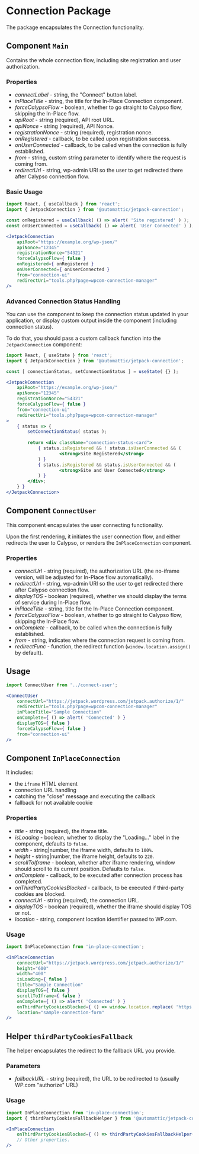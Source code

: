 Connection Package
=========

The package encapsulates the Connection functionality.

## Component `Main`
Contains the whole connection flow, including site registration and user authorization.

### Properties
- *connectLabel* - string, the "Connect" button label.
- *inPlaceTitle* - string, the title for the In-Place Connection component.
- *forceCalypsoFlow* - boolean, whether to go straight to Calypso flow, skipping the In-Place flow.
- *apiRoot* - string (required), API root URL.
- *apiNonce* - string (required), API Nonce.
- *registrationNonce* - string (required), registration nonce.
- *onRegistered* - callback, to be called upon registration success.
- *onUserConnected* - callback, to be called when the connection is fully established.
- *from* - string, custom string parameter to identify where the request is coming from.
- *redirectUrl* - string, wp-admin URI so the user to get redirected there after Calypso connection flow.

### Basic Usage
```jsx
import React, { useCallback } from 'react';
import { JetpackConnection } from '@automattic/jetpack-connection';

const onRegistered = useCallback( () => alert( 'Site registered' ) );
const onUserConnected = useCallback( () => alert( 'User Connected' ) );

<JetpackConnection
	apiRoot="https://example.org/wp-json/" 
	apiNonce="12345"
	registrationNonce="54321"
	forceCalypsoFlow={ false }
	onRegistered={ onRegistered }
	onUserConnected={ onUserConnected }
	from="connection-ui"
	redirectUri="tools.php?page=wpcom-connection-manager"
/>
```

### Advanced Connection Status Handling

You can use the component to keep the connection status updated in your application,
or display custom output inside the component (including connection status).

To do that, you should pass a custom callback function into the `JetpackConnection` component:

```jsx
import React, { useState } from 'react';
import { JetpackConnection } from '@automattic/jetpack-connection';

const [ connectionStatus, setConnectionStatus ] = useState( {} );

<JetpackConnection
	apiRoot="https://example.org/wp-json/" 
	apiNonce="12345"
	registrationNonce="54321"
	forceCalypsoFlow={ false }
	from="connection-ui"
	redirectUri="tools.php?page=wpcom-connection-manager"
>
	{ status => {
		setConnectionStatus( status );
		
		return <div className="connection-status-card">
			{ status.isRegistered && ! status.isUserConnected && (
					<strong>Site Registered</strong>
			) }
			{ status.isRegistered && status.isUserConnected && (
					<strong>Site and User Connected</strong>
			) }
		</div>;
	} }
</JetpackConnection>
```

## Component `ConnectUser`
This component encapsulates the user connecting functionality.

Upon the first rendering, it initiates the user connection flow, and either redirects the user to Calypso,
or renders the `InPlaceConnection` component.

### Properties

- *connectUrl* - string (required), the authorization URL (the no-iframe version, will be adjusted for In-Place flow automatically).
- *redirectUrl* - string, wp-admin URI so the user to get redirected there after Calypso connection flow.
- *displayTOS* - boolean (required), whether we should display the terms of service during In-Place flow.
- *inPlaceTitle* - string, title for the In-Place Connection component.
- *forceCalypsoFlow* - boolean, whether to go straight to Calypso flow, skipping the In-Place flow.
- *onComplete* - callback, to be called when the connection is fully established.
- *from* - string, indicates where the connection request is coming from.
- *redirectFunc* - function, the redirect function (`window.location.assign()` by default).

## Usage
```jsx
import ConnectUser from '../connect-user';

<ConnectUser
	connectUrl="https://jetpack.wordpress.com/jetpack.authorize/1/"
	redirectUri="tools.php?page=wpcom-connection-manager"
	inPlaceTitle="Sample Connection"
	onComplete={ () => alert( 'Connected' ) }
	displayTOS={ false }
	forceCalypsoFlow={ false }
	from="connection-ui"
/>
```

## Component `InPlaceConnection`
It includes:
- the `iframe` HTML element
- connection URL handling
- catching the "close" message and executing the callback
- fallback for not available cookie

### Properties
- *title* - string (required), the iframe title.
- *isLoading* - boolean, whether to display the "Loading..." label in the component, defaults to `false`.
- *width* - string|number, the iframe width, defaults to `100%`.
- *height* - string|number, the iframe height, defaults to `220`.
- *scrollToIframe* - boolean, whether after iframe rendering, window should scroll to its current position. Defaults to `false`.
- *onComplete* - callback, to be executed after connection process has completed.
- *onThirdPartyCookiesBlocked* - callback, to be executed if third-party cookies are blocked.
- *connectUrl* - string (required), the connection URL.
- *displayTOS* - boolean (required), whether the iframe should display TOS or not.
- *location* - string, component location identifier passed to WP.com.

### Usage
```jsx
import InPlaceConnection from 'in-place-connection';

<InPlaceConnection
	connectUrl="https://jetpack.wordpress.com/jetpack.authorize/1/"
	height="600"
	width="400"
	isLoading={ false }
	title="Sample Connection"
	displayTOS={ false }
	scrollToIframe={ false }
	onComplete={ () => alert( 'Connected' ) }
	onThirdPartyCookiesBlocked={ () => window.location.replace( 'https://example.org/fallback-url/' ) }
	location="sample-connection-form"
/>
```

## Helper `thirdPartyCookiesFallback`
The helper encapsulates the redirect to the fallback URL you provide.

### Parameters
- *fallbackURL* - string (required), the URL to be redirected to (usually WP.com "authorize" URL)

### Usage
```jsx
import InPlaceConnection from 'in-place-connection';
import { thirdPartyCookiesFallbackHelper } from '@automattic/jetpack-connection/helpers';

<InPlaceConnection
	onThirdPartyCookiesBlocked={ () => thirdPartyCookiesFallbackHelper( 'https://example.org/fallback-url/' ) }
	// Other properties.
/>
```
